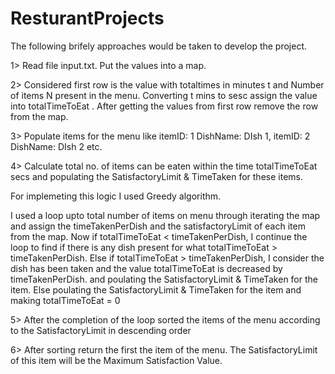 # ResturantProjects

The following brifely approaches would be taken to develop the project.

1> Read file input.txt. Put the values into a map.

2> Considered first row is the value with totaltimes in minutes t and Number of items N present in the menu. Converting t mins to sesc assign the value into totalTimeToEat . After getting the values from first row remove the row from the map.

3> Populate items for the menu like itemID: 1 DishName: DIsh 1, itemID: 2 DishName: DIsh 2 etc. 

4> Calculate total no. of items can be eaten within the time totalTimeToEat secs and populating the SatisfactoryLimit & TimeTaken for these items. 

For implemeting this logic I used Greedy algorithm. 

I used a loop upto total number of items on menu through iterating the map and assign the timeTakenPerDish and the satisfactoryLimit of each item from the map.
Now if totalTimeToEat < timeTakenPerDish, I continue the loop to find if there is any dish present for what totalTimeToEat > timeTakenPerDish.
Else if totalTimeToEat > timeTakenPerDish, I consider the dish has been taken and the value totalTimeToEat is decreased by timeTakenPerDish. and poulating the SatisfactoryLimit & TimeTaken for the item.
		Else poulating the SatisfactoryLimit & TimeTaken for the item and making totalTimeToEat = 0

5> After the completion of the loop sorted the items of the menu according to the SatisfactoryLimit in descending order 

6> After sorting return the first the item of the menu. The SatisfactoryLimit of this item will be the Maximum Satisfaction Value. 

